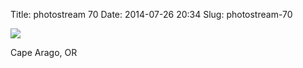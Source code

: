 Title: photostream 70
Date: 2014-07-26 20:34
Slug: photostream-70

[![](http://martinfowler.com/photos/70.jpg)](http://martinfowler.com/photos/70.html)

</p>

</p>

Cape Arago, OR

</p>


